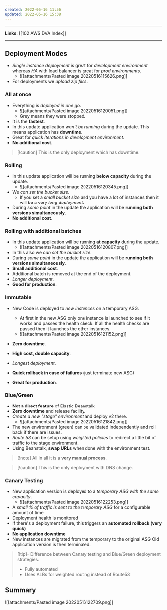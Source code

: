 ```yaml
---
created: 2022-05-16 11:56
updated: 2022-05-16 15:38
---
```

---
**Links**: [[102 AWS DVA Index]]

---
## Deployment Modes
- *Single instance deployment* is great for *development environment* whereas *HA* with load balancer is great for *prod environments*.
	- ![[attachments/Pasted image 20220516115626.png]]
- For deployments we *upload zip files*.

### All at once
- Everything is *deployed in one go*.
	- ![[attachments/Pasted image 20220516120051.png]]
	- Grey means they were stopped.
- It is the **fastest**.
- In this update application *won't be running* during the update. This means application has **downtime**.
- Great for *quick iterations in development environment*.
- **No additional cost**. 

> [!caution] This is the only deployment which has downtime.

### Rolling
- In this update application will be running **below capacity** during the update.
	- ![[attachments/Pasted image 20220516120345.png]]
- We *can set the bucket size*.
	- If you set a *small bucket size* and you have a lot of instances then it will be a very *long deployment*.
- During *some point* in the update the application will be **running both versions simultaneously**.
- **No additional cost**.

### Rolling with additional batches
- In this update application will be running **at capacity** during the update.
	- ![[attachments/Pasted image 20220516120807.png]]
- In this also we *can set the bucket size*.
- During *some point* in the update the application will be **running both versions simultaneously**.
- **Small additional cost**.
- Additional batch is removed at the end of the deployment.
- *Longer deployment*.
- **Good for production**.

### Immutable
- New Code is deployed to *new instances* on a temporary ASG.
	- At first in the new ASG only one instance is launched to see if it works and passes the health check. If all the health checks are passed then it launches the other instances.
	- ![[attachments/Pasted image 20220516121152.png]]

- **Zero downtime**.
- **High cost, double capacity**.
- *Longest deployment*.
- **Quick rollback in case of failures** (just terminate new ASG)
- **Great for production**.

### Blue/Green
- **Not a direct feature** of Elastic Beanstalk
- **Zero downtime** and release facility.
- *Create a new "stage" environment* and deploy v2 there.
	- ![[attachments/Pasted image 20220516121842.png]]
- The new environment (green) can be validated independently and roll back if there are issues.
- *Route 53* can be setup using *weighted policies* to redirect a little bit of traffic to the stage environment.
- Using Beanstalk, **swap URLs** when done with the environment test.

> [!note] All in all it is a **very manual process**.

> [!caution] This is the only deployment with DNS change.

### Canary Testing
- New application version is deployed to a *temporary ASG with the same capacity*.
	- ![[attachments/Pasted image 20220516122253.png]]
- A *small % of traffic is sent to the temporary ASG* for a configurable amount of time
- Deployment health is monitored
- If there's a deployment failure, this triggers an **automated rollback (very quick)**
- **No application downtime**
- New instances are migrated from the temporary to the original ASG Old application version is then terminated.

> [!tip]- Difference between Canary testing and Blue/Green deployment strategies.
> - Fully automated
> - Uses ALBs for weighted routing instead of Route53

## Summary
![[attachments/Pasted image 20220516122709.png]]